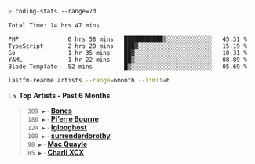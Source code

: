 ```zsh
> coding-stats --range=7d
```

<!--START_SECTION:waka-->

```text
Total Time: 14 hrs 47 mins

PHP              6 hrs 58 mins   ███████████▒░░░░░░░░░░░░░   45.31 %
TypeScript       2 hrs 20 mins   ███▓░░░░░░░░░░░░░░░░░░░░░   15.19 %
Go               1 hr 35 mins    ██▓░░░░░░░░░░░░░░░░░░░░░░   10.31 %
YAML             1 hr 22 mins    ██▒░░░░░░░░░░░░░░░░░░░░░░   08.89 %
Blade Template   52 mins         █▒░░░░░░░░░░░░░░░░░░░░░░░   05.69 %
```

<!--END_SECTION:waka-->

```zsh
lastfm-readme artists --range=6month --limit=6
```

<!--START_LASTFM_ARTISTS:{"period": "6month", "rows": 6}-->
<a href="https://last.fm" target="_blank"><img src="https://user-images.githubusercontent.com/17434202/215290617-e793598d-d7c9-428f-9975-156db1ba89cc.svg" alt="Last.fm Logo" width="18" height="13"/></a> **Top Artists - Past 6 Months**

> `389 ▶️` ∙ **[Bones](https://www.last.fm/music/Bones)**<br/>
> `186 ▶️` ∙ **[Pi’erre Bourne](https://www.last.fm/music/Pi%E2%80%99erre+Bourne)**<br/>
> `124 ▶️` ∙ **[Iglooghost](https://www.last.fm/music/Iglooghost)**<br/>
> `109 ▶️` ∙ **[surrenderdorothy](https://www.last.fm/music/surrenderdorothy)**<br/>
> `98 ▶️` ∙ **[Mac Quayle](https://www.last.fm/music/Mac+Quayle)**<br/>
> `85 ▶️` ∙ **[Charli XCX](https://www.last.fm/music/Charli+XCX)**<br/>
<!--END_LASTFM_ARTISTS-->
